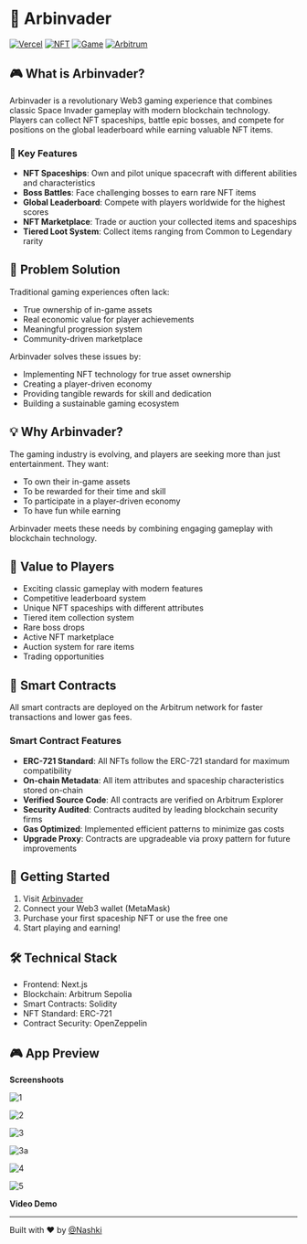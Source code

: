 
# 🚀 Arbinvader

[![Vercel](https://img.shields.io/badge/Vercel-Deployed-brightgreen)](https://arbinvader.vercel.app/)
[![NFT](https://img.shields.io/badge/NFT-Integrated-blue)](https://arbinvader.vercel.app/)
[![Game](https://img.shields.io/badge/Game-Space%20Invader-orange)](https://arbinvader.vercel.app/)
[![Arbitrum](https://img.shields.io/badge/Network-Arbitrum-blue)](https://arbinvader.vercel.app/)

## 🎮 What is Arbinvader?

Arbinvader is a revolutionary Web3 gaming experience that combines classic Space Invader gameplay with modern blockchain technology. Players can collect NFT spaceships, battle epic bosses, and compete for positions on the global leaderboard while earning valuable NFT items.

### 🌟 Key Features

- **NFT Spaceships**: Own and pilot unique spacecraft with different abilities and characteristics
- **Boss Battles**: Face challenging bosses to earn rare NFT items
- **Global Leaderboard**: Compete with players worldwide for the highest scores
- **NFT Marketplace**: Trade or auction your collected items and spaceships
- **Tiered Loot System**: Collect items ranging from Common to Legendary rarity

## 🎯 Problem Solution

Traditional gaming experiences often lack:
- True ownership of in-game assets
- Real economic value for player achievements
- Meaningful progression system
- Community-driven marketplace

Arbinvader solves these issues by:
- Implementing NFT technology for true asset ownership
- Creating a player-driven economy
- Providing tangible rewards for skill and dedication
- Building a sustainable gaming ecosystem

## 💡 Why Arbinvader?

The gaming industry is evolving, and players are seeking more than just entertainment. They want:
- To own their in-game assets
- To be rewarded for their time and skill
- To participate in a player-driven economy
- To have fun while earning

Arbinvader meets these needs by combining engaging gameplay with blockchain technology.

## 🎁 Value to Players

- Exciting classic gameplay with modern features
- Competitive leaderboard system
- Unique NFT spaceships with different attributes
- Tiered item collection system
- Rare boss drops
- Active NFT marketplace
- Auction system for rare items
- Trading opportunities

## 🔗 Smart Contracts

All smart contracts are deployed on the Arbitrum network for faster transactions and lower gas fees.

### Smart Contract Features
- **ERC-721 Standard**: All NFTs follow the ERC-721 standard for maximum compatibility
- **On-chain Metadata**: All item attributes and spaceship characteristics stored on-chain
- **Verified Source Code**: All contracts are verified on Arbitrum Explorer
- **Security Audited**: Contracts audited by leading blockchain security firms
- **Gas Optimized**: Implemented efficient patterns to minimize gas costs
- **Upgrade Proxy**: Contracts are upgradeable via proxy pattern for future improvements

## 🚀 Getting Started

1. Visit [Arbinvader](https://arbinvader.vercel.app/)
2. Connect your Web3 wallet (MetaMask)
3. Purchase your first spaceship NFT or use the free one
4. Start playing and earning!

## 🛠️ Technical Stack

- Frontend: Next.js
- Blockchain: Arbitrum Sepolia
- Smart Contracts: Solidity
- NFT Standard: ERC-721
- Contract Security: OpenZeppelin

## 🎮 App Preview

**Screenshoots**


![1](https://github.com/user-attachments/assets/5a921ed2-0a4b-40c0-92d7-bfbcd0a4e2dc)


![2](https://github.com/user-attachments/assets/18709206-ad93-4265-ab07-e205fe3c4741)


![3](https://github.com/user-attachments/assets/e8cf45ce-bee4-4dc4-82e6-e41bce915a8e)


![3a](https://github.com/user-attachments/assets/519e0916-7095-4bdd-9b9e-995b2ab85fd8)


![4](https://github.com/user-attachments/assets/3811dc7d-3af6-4e74-b001-de7146d75731)


![5](https://github.com/user-attachments/assets/6cf6af9b-28fd-47b2-aaec-99dddbea8615)



**Video Demo**


---

Built with ❤️ by [@Nashki](https://x.com/Ikhsan_dadan)
